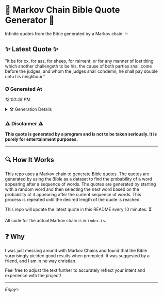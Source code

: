 # 📖 Markov Chain Bible Quote Generator 📖

Infinite quotes from the Bible generated by a Markov chain. ✨

## ✨ Latest Quote ✨
"it be for ox, for ass, for sheep, for raiment, or for any manner of lost thing which another challengeth to be his, the cause of both parties shall come before the judges; and whom the judges shall condemn, he shall pay double unto his neighbour."

### ⏰ Generated At
*12:00:48 PM*

<details>
    <summary>🛠️ Generation Details</summary>
    <p>
        <strong>🌱 Seed:</strong> it<br>
        <strong>🔄 Iterations:</strong> 45<br>
        <strong>📜 Context History:</strong><br>[ it ]: be<br>[ it, be ]: for<br>[ it, be, for ]: ox,<br>[ it, be, for, ox, ]: for<br>[ it, be, for, ox,, for ]: ass,<br>[ it, be, for, ox,, for, ass, ]: for<br>[ be, for, ox,, for, ass,, for ]: sheep,<br>[ for, ox,, for, ass,, for, sheep, ]: for<br>[ ox,, for, ass,, for, sheep,, for ]: raiment,<br>[ for, ass,, for, sheep,, for, raiment, ]: or<br>[ ass,, for, sheep,, for, raiment,, or ]: for<br>[ for, sheep,, for, raiment,, or, for ]: any<br>[ sheep,, for, raiment,, or, for, any ]: manner<br>[ for, raiment,, or, for, any, manner ]: of<br>[ raiment,, or, for, any, manner, of ]: lost<br>[ or, for, any, manner, of, lost ]: thing<br>[ for, any, manner, of, lost, thing ]: which<br>[ any, manner, of, lost, thing, which ]: another<br>[ manner, of, lost, thing, which, another ]: challengeth<br>[ of, lost, thing, which, another, challengeth ]: to<br>[ lost, thing, which, another, challengeth, to ]: be<br>[ thing, which, another, challengeth, to, be ]: his,<br>[ which, another, challengeth, to, be, his, ]: the<br>[ another, challengeth, to, be, his,, the ]: cause<br>[ challengeth, to, be, his,, the, cause ]: of<br>[ to, be, his,, the, cause, of ]: both<br>[ be, his,, the, cause, of, both ]: parties<br>[ his,, the, cause, of, both, parties ]: shall<br>[ the, cause, of, both, parties, shall ]: come<br>[ cause, of, both, parties, shall, come ]: before<br>[ of, both, parties, shall, come, before ]: the<br>[ both, parties, shall, come, before, the ]: judges;<br>[ parties, shall, come, before, the, judges; ]: and<br>[ shall, come, before, the, judges;, and ]: whom<br>[ come, before, the, judges;, and, whom ]: the<br>[ before, the, judges;, and, whom, the ]: judges<br>[ the, judges;, and, whom, the, judges ]: shall<br>[ judges;, and, whom, the, judges, shall ]: condemn,<br>[ and, whom, the, judges, shall, condemn, ]: he<br>[ whom, the, judges, shall, condemn,, he ]: shall<br>[ the, judges, shall, condemn,, he, shall ]: pay<br>[ judges, shall, condemn,, he, shall, pay ]: double<br>[ shall, condemn,, he, shall, pay, double ]: unto<br>[ condemn,, he, shall, pay, double, unto ]: his<br>[ he, shall, pay, double, unto, his ]: neighbour.<br>
    </p>
</details>

### ⚠️ Disclaimer ⚠️
**This quote is generated by a program and is not to be taken seriously. It is purely for entertainment purposes.**

---

## 🔍 How It Works

This repo uses a Markov chain to generate Bible quotes. The quotes are generated by using the Bible as a dataset to find the probability of a word appearing after a sequence of words. The quotes are generated by starting with a random word and then selecting the next word based on the probability of it appearing after the current sequence of words. This process is repeated until the desired length of the quote is reached.

This repo will update the latest quote in this README every 10 minutes. ⏳

All code for the actual Markov chain is in `index.ts`.

## ❓ Why

I was just messing around with Markov Chains and found that the Bible surprisingly yielded good results when prompted. 
It was suggested by a friend, and I am in no way christian.

Feel free to adjust the text further to accurately reflect your intent and experience with the project!

---

*Enjoy*✨

